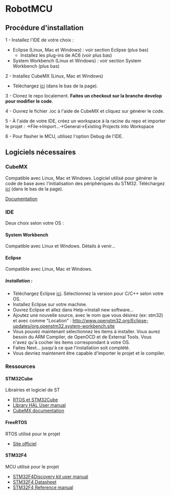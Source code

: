 # RobotMCU

## Procédure d'installation

1 - Installez l'IDE de votre choix :
  - Eclipse (Linux, Mac et Windows) : voir section Eclipse (plus bas)
    - Installez les plug-ins de AC6 (voir plus bas)
  - System Workbench (Linux et Windows) : voir section System Workbench (plus bas)
  
2 - Installez CubeMX (Linux, Mac et Windows)
  - Téléchargez [ici](http://www.st.com/content/st_com/en/products/development-tools/software-development-tools/stm32-software-development-tools/stm32-configurators-and-code-generators/stm32cubemx.html?sc=stm32cubemx) (dans le bas de la page).

3 - Clonez le repo localement. **Faites un checkout sur la branche develop pour modifier le code**.

4 - Ouvrez le fichier .ioc à l'aide de CubeMX et cliquez sur générer le code.

5 - À l'aide de votre IDE, créez un workspace à la racine du repo et importer le projet :
  ->File->Import...->General->Existing Projects into Workspace
  
6 - Pour flasher le MCU, utilisez l'option Debug de l'IDE.

## Logiciels nécessaires
### CubeMX
Compatible avec Linux, Mac et Windows. Logiciel utilisé pour générer le code de base avec l'initialisation des périphériques du STM32. Téléchargez [ici](http://www.st.com/content/st_com/en/products/development-tools/software-development-tools/stm32-software-development-tools/stm32-configurators-and-code-generators/stm32cubemx.html?sc=stm32cubemx) (dans le bas de la page).

[Documentation](http://www.st.com/content/ccc/resource/technical/document/data_brief/7a/81/a9/b5/72/99/4b/be/DM00103564.pdf/files/DM00103564.pdf/jcr:content/translations/en.DM00103564.pdf)

### IDE
Deux choix selon votre OS :

#### System Workbench
Compatible avec Linux et Windows.
Détails à venir...

#### Eclipse
Compatible avec Linux, Mac et Windows.

##### Installation :
- Téléchargez Eclipse [ici](https://eclipse.org/downloads/). Sélectionnez la version pour C/C++ selon votre OS.
- Installez Eclipse sur votre machine.
- Ouvrez Eclipse et allez dans Help->Install new software...
- Ajoutez une nouvelle source, avec le nom que vous désirez (ex: stm32) et avec comme "Location" : http://www.openstm32.org/Eclipse-updates/org.openstm32.system-workbench.site
- Vous pouvez maintenant sélectionnez les items à installer. Vous aurez besoin du ARM Compiler, de OpenOCD et de External Tools. Vous n'avez qu'à cocher les items correspondant à votre OS.
- Faites Next... jusqu'à ce que l'installation soit complété.
- Vous devriez maintenent être capable d'importer le projet et le compiler.

### Ressources
#### STM32Cube
Librairies et logiciel de ST
- [RTOS et STM32Cube](http://www.st.com/content/ccc/resource/technical/document/user_manual/2d/60/ff/15/8c/c9/43/77/DM00105262.pdf/files/DM00105262.pdf/jcr:content/translations/en.DM00105262.pdf)
- [Library HAL User manual](http://www.st.com/content/ccc/resource/technical/document/user_manual/2f/71/ba/b8/75/54/47/cf/DM00105879.pdf/files/DM00105879.pdf/jcr:content/translations/en.DM00105879.pdf)
- [CubeMX documentation](http://www.st.com/content/ccc/resource/technical/document/data_brief/7a/81/a9/b5/72/99/4b/be/DM00103564.pdf/files/DM00103564.pdf/jcr:content/translations/en.DM00103564.pdf)

#### FreeRTOS
RTOS utilisé pour le projet
- [Site officiel](http://www.freertos.org/)

#### STM32F4
MCU utilisé pour le projet
- [STM32F4Discovery kit user manual](http://www.st.com/content/ccc/resource/technical/document/user_manual/70/fe/4a/3f/e7/e1/4f/7d/DM00039084.pdf/files/DM00039084.pdf/jcr:content/translations/en.DM00039084.pdf)
- [STM32F4  Datasheet](http://www.st.com/content/ccc/resource/technical/document/datasheet/ef/92/76/6d/bb/c2/4f/f7/DM00037051.pdf/files/DM00037051.pdf/jcr:content/translations/en.DM00037051.pdf)
- [STM32F4 Reference manual](http://www.st.com/content/ccc/resource/technical/document/reference_manual/3d/6d/5a/66/b4/99/40/d4/DM00031020.pdf/files/DM00031020.pdf/jcr:content/translations/en.DM00031020.pdf)
